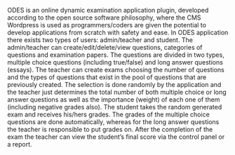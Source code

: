 ODES is an online dynamic examination application plugin, 
developed according to the open source software philosophy, where
the CMS Wordpress is used as programmers/coders are
given the potential to develop applications from scratch
with safety and ease. In ODES application there exists two types of users: admin/teacher 
and student. The admin/teacher can create/edit/delete/view questions, 
categories of questions and examination papers. The questions
are divided in two types, multiple choice questions (including true/false) 
and long answer questions (essays). The teacher can create exams choosing the number 
of questions and the types of questions that exist in the pool of questions
that are previously created. The selection is done randomly
by the application and the teacher just determines the
total number of both multiple choice or long answer
questions as well as the importance (weight) of each one
of them (including negative grades also). The student
takes the random generated exam and receives his/hers
grades. The grades of the multiple choice questions are
done automatically, whereas for the long answer questions
the teacher is responsible to put grades on. After the
completion of the exam the teacher can view the student’s
final score via the control panel or a report.
